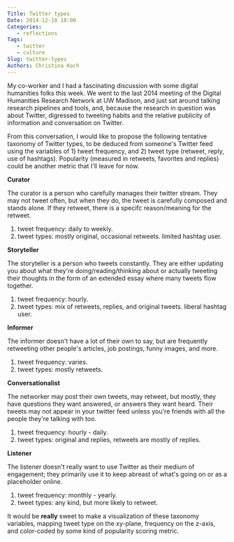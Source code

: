 ```yaml
---
Title: Twitter types
Date: 2014-12-18 18:00
Categories: 
   - reflections
Tags: 
   - twitter
   - culture
Slug: twitter-types
Authors: Christina Koch
---
```


My co-worker and I had a fascinating discussion with some digital humanities folks this week.  We went to the last 2014 meeting of the Digital Humanities Research Network at UW Madison, and just sat around talking research pipelines and tools, and, because the research in question was about Twitter, digressed to tweeting habits and the relative publicity of information and conversation on Twitter.  

From this conversation, I would like to propose the following tentative taxonomy of Twitter types, to be deduced from someone's Twitter feed using the variables of 1) tweet frequency, and 2) tweet type (retweet, reply, use of hashtags).  Popularity (measured in retweets, favorites and replies) could be another metric that I'll leave for now.  

**Curator**

The curator is a person who carefully manages their twitter stream.  They may not tweet often, but when they do, the tweet is carefully composed and stands alone.  If they retweet, there is a specifc reason/meaning for the retweet.  
1) tweet frequency: daily to weekly.
2) tweet types: mostly original, occasional retweets.  limited hashtag user. 

**Storyteller**

The storyteller is a person who tweets constantly.  They are either updating you about what they're doing/reading/thinking about or actually tweeting their thoughts in the form of an extended essay where many tweets flow together.  
1) tweet frequency: hourly.
2) tweet types: mix of retweets, replies, and original tweets.  liberal hashtag user.  

**Informer**

The informer doesn't have a lot of their own to say, but are frequently retweeting other people's articles, job postings, funny images, and more.  
1) tweet frequency: varies.
2) tweet types: mostly retweets.

**Conversationalist**

The networker may post their own tweets, may retweet, but mostly, they have questions they want answered, or answers they want heard.  Their tweets may not appear in your twitter feed unless you're friends with all the people they're talking with too.  
1) tweet frequency: hourly - daily.
2) tweet types: original and replies, retweets are mostly of replies.

**Listener**

The listener doesn't really want to use Twitter as their medium of engagement; they primarily use it to keep abreast of what's going on or as a placeholder online.  
1) tweet frequency: monthly - yearly.
2) tweet types: any kind, but more likely to retweet.  

It would be **really** sweet to make a visualization of these taxonomy variables, mapping tweet type on the xy-plane, frequency on the z-axis, and color-coded by some kind of popularity scoring metric.  